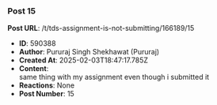 ### Post 15
**Post URL**: /t/tds-assignment-is-not-submitting/166189/15
- **ID**: 590388
- **Author**: Pururaj Singh Shekhawat (Pururaj)
- **Created At**: 2025-02-03T18:47:17.785Z
- **Content**:  
  same thing with my assignment even though i submitted it
- **Reactions**: None
- **Post Number**: 15

